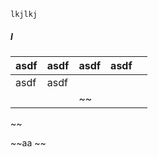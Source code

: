 `lkjlkj
`
##### l

|   asdf  |   asdf  |   asdf  |  asdf   |     | 
|:--- |:--- | --- | --- | --- |
|   asdf  |  asdf   |     |     |     |
|     |     |    ~~ |     |     |
~~

~~aa ~~

